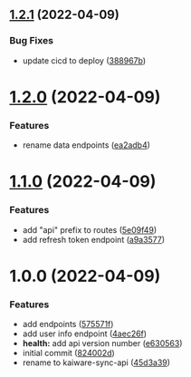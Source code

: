 ## [1.2.1](https://github.com/garredow/kaiware-sync-api/compare/v1.2.0...v1.2.1) (2022-04-09)


### Bug Fixes

* update cicd to deploy ([388967b](https://github.com/garredow/kaiware-sync-api/commit/388967b80d359743e60045a88ed90a22f4d322f9))

# [1.2.0](https://github.com/garredow/kaiware-sync-api/compare/v1.1.0...v1.2.0) (2022-04-09)


### Features

* rename data endpoints ([ea2adb4](https://github.com/garredow/kaiware-sync-api/commit/ea2adb455465e1fcc7983ed5448980d33ce84071))

# [1.1.0](https://github.com/garredow/kaiware-sync-api/compare/v1.0.0...v1.1.0) (2022-04-09)


### Features

* add "api" prefix to routes ([5e09f49](https://github.com/garredow/kaiware-sync-api/commit/5e09f492031d43ff11ee4820c14975c1085a9cf0))
* add refresh token endpoint ([a9a3577](https://github.com/garredow/kaiware-sync-api/commit/a9a357741ccd1c28a94137611c1d28c4157c46ab))

# 1.0.0 (2022-04-09)


### Features

* add endpoints ([575571f](https://github.com/garredow/kaiware-sync-api/commit/575571fe0a4491279fbc080952de514b9792d1f6))
* add user info endpoint ([4aec26f](https://github.com/garredow/kaiware-sync-api/commit/4aec26f71ae918b9992f4fa4ae5239e6d3a5f6df))
* **health:** add api version number ([e630563](https://github.com/garredow/kaiware-sync-api/commit/e63056379c949a0286e5f8cde69468015655ecb2))
* initial commit ([824002d](https://github.com/garredow/kaiware-sync-api/commit/824002d9d9788c95c1c298da8190447a749f49ce))
* rename to kaiware-sync-api ([45d3a39](https://github.com/garredow/kaiware-sync-api/commit/45d3a3950b371aad33242ca48aa6931471ee971c))
